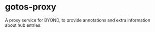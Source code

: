 gotos-proxy
===========

A proxy service for BYOND, to provide annotations and extra information about hub entries.